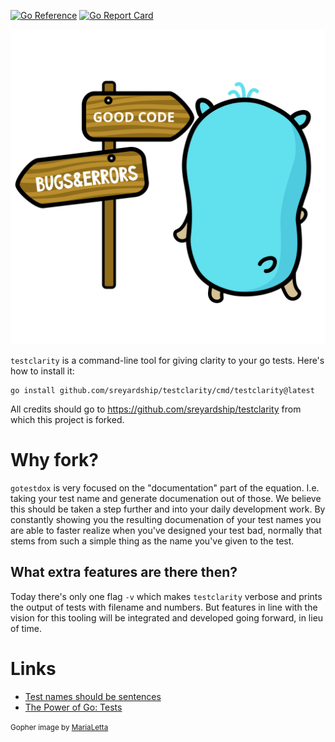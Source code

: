 [![Go Reference](https://pkg.go.dev/badge/github.com/sreyardship/testclarity.svg)](https://pkg.go.dev/github.com/sreyardship/testclarity)
[![Go Report Card](https://goreportcard.com/badge/github.com/sreyardship/testclarity)](https://goreportcard.com/report/github.com/sreyardship/testclarity)

![This is the way](img/testclarity.png)

`testclarity` is a command-line tool for giving clarity to your go tests. Here's how to install it:

```
go install github.com/sreyardship/testclarity/cmd/testclarity@latest
```
All credits should go to https://github.com/sreyardship/testclarity from which this project is forked.

# Why fork?
`gotestdox` is very focused on the "documentation" part of the equation. I.e. taking your test name and generate documenation out of those. We believe this should be taken a step further and into your daily development work. By constantly showing you the resulting documenation of your test names you are able to faster realize when you've designed your test bad, normally that stems from such a simple thing as the name you've given to the test.

## What extra features are there then?
Today there's only one flag `-v` which makes `testclarity` verbose and prints the output of tests with filename and numbers. But features in line with the vision for this tooling will be integrated and developed going forward, in lieu of time.


# Links
- [Test names should be sentences](https://bitfieldconsulting.com/golang/test-names)
- [The Power of Go: Tests](https://bitfieldconsulting.com/books/tests)

<small>Gopher image by [MariaLetta](https://github.com/MariaLetta/free-gophers-pack)</small>
